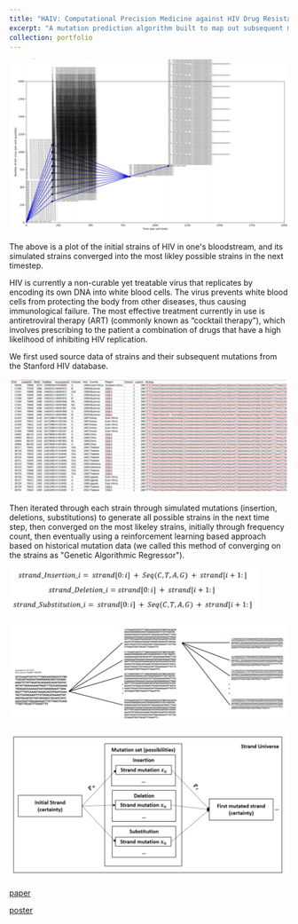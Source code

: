 ```yaml
---
title: "HAIV: Computational Precision Medicine against HIV Drug Resistance"
excerpt: "A mutation prediction algorithm built to map out subsequent mutations of a strain of HIV virus in a person's bloodstream over n timesteps, and can be further used in optimizing antiretroviral treatment (allocating the right medication at the right time to avoid drug resistance). "
collection: portfolio
---
```

![IMAGE ALT TEXT](/images/haiv5.PNG)

The above is a plot of the initial strains of HIV in one's bloodstream, and its simulated strains converged into the most likley possible strains in the next timestep. 

HIV is currently a non-curable yet treatable virus that replicates by encoding its own DNA into white blood cells. The virus prevents white blood cells from protecting the body from other diseases, thus causing immunological failure. The most effective treatment currently in use is antiretroviral therapy (ART) (commonly known as “cocktail therapy”), which involves prescribing to the patient a combination of drugs that have a high likelihood of inhibiting HIV replication. 

We first used source data of strains and their subsequent mutations from the Stanford HIV database.

![IMAGE ALT TEXT](/images/haiv2.PNG)

Then iterated through each strain through simulated mutations (insertion, deletions, substitutions) to generate all possible strains in the next time step, then converged on the most likeley strains, initially through frequency count, then eventually using a reinforcement learning based approach based on historical mutation data (we called this method of converging on the strains as "Genetic Algorithmic Regressor"). 

<img src="/images/haiv3.PNG" width="450">

![IMAGE ALT TEXT](/images/haiv1.PNG)

![IMAGE ALT TEXT](/images/haiv4.PNG)



[paper](https://drive.google.com/open?id=1UwI3d3BeTJiHmEiT8r4QizsMBvl6ONaI)

[poster](https://drive.google.com/open?id=1kv3ASC_jhFq8qyhGdLw87ZcuxMC8Dpnu)
